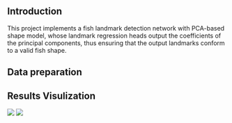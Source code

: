 ## Introduction
This project implements a fish landmark detection network with PCA-based shape model, whose landmark regression heads output the coefficients of the principal components, thus ensuring that the output landmarks conform to a valid fish shape.
## Data preparation
## Results Visulization
![](result_samples_display/ch05_20190703215846_117_train_0_batch_index_84.bmp)
![](result_samples_display/ch05_20190703215846_1201_train_0_batch_index_25.bmp)
